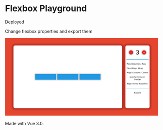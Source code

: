 # Flexbox Playground

[Deployed](https://flexbox-playground-b3a1f.web.app/)

Change flexbox properties and export them

![screenshot](https://raw.githubusercontent.com/ThisIsTheCarm1ne/Flexbox-Playground/main/readme_media/1.png)

Made with Vue 3.0.

